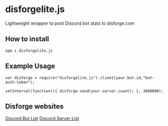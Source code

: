 # disforgelite.js

Lightweight wrapper to post Discord bot stats to disforge.com 



## How to install

```
npm i disforgelite.js
```

## Example Usage

```
var disforge = require("disforgelite.js").client(your.bot.id,"bot-auth-token");

setInterval(function(){ disforge.send(your.server.count); }, 3600000);

```

## Disforge websites

[Discord Bot List](https://disforge.com/bots) [Discord Server List](https://disforge.com/servers)
